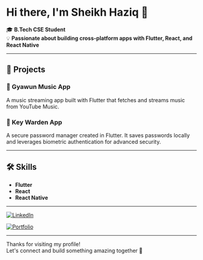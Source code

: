 # Hi there, I'm Sheikh Haziq 👋

🎓 **B.Tech CSE Student**  
💡 **Passionate about building cross-platform apps with Flutter, React, and React Native**

---

## 🚀 Projects

### 🎵 Gyawun Music App
A music streaming app built with Flutter that fetches and streams music from YouTube Music.

### 🔐 Key Warden App
A secure password manager created in Flutter. It saves passwords locally and leverages biometric authentication for advanced security.

---

## 🛠️ Skills

- **Flutter**
- **React**
- **React Native**

---


[![LinkedIn](https://img.shields.io/badge/LinkedIn-blue?logo=linkedin)](https://www.linkedin.com/in/sheikh-haziq?trk=contact-info)

[![Portfolio](https://img.shields.io/badge/Portfolio-website-green)](https://sheikhhaziq.netlify.app/)


---

<!--
Add a fun fact, hobby, or a short tagline here!
-->

Thanks for visiting my profile!  
Let's connect and build something amazing together 🚀
